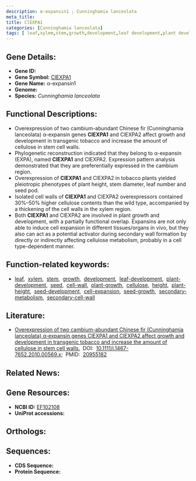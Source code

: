 ```yaml
---
description: α-expansin1 ; Cunninghamia lanceolata
meta_title:
title: ClEXPA1
categories: [Cunninghamia lanceolata]
tags: [ leaf,xylem,stem,growth,development,leaf development,plant development,seed,cell wall,plant growth,cellulose,height,plant height,seed development,cell expansion,seed growth,secondary metabolism,secondary cell wall ]
---
```


## Gene Details:
- **Gene ID:** []()
- **Gene Symbol:** <u>ClEXPA1</u>
- **Gene Name:** α-expansin1
- **Genome:** []()
- **Species:** *Cunninghamia lanceolata*

## Functional Descriptions:
   - Overexpression of two cambium-abundant Chinese fir (Cunninghamia lanceolata) α-expansin genes **ClEXPA1** and ClEXPA2 affect growth and development in transgenic tobacco and increase the amount of cellulose in stem cell walls.
   - Phylogenetic reconstruction indicated that they belong to α-expansin (EXPA), named **ClEXPA1** and ClEXPA2. Expression pattern analysis demonstrated that they are preferentially expressed in the cambium region.
   - Overexpression of **ClEXPA1** and ClEXPA2 in tobacco plants yielded pleiotropic phenotypes of plant height, stem diameter, leaf number and seed pod.
   - Isolated cell walls of **ClEXPA1** and ClEXPA2 overexpressors contained 30%–50% higher cellulose contents than the wild type, accompanied by a thickening of the cell walls in the xylem region. 
   - Both **ClEXPA1** and ClEXPA2 are involved in plant growth and development, with a partially functional overlap. Expansins are not only able to induce cell expansion in different tissues/organs in vivo, but they also can act as a potential activator during secondary wall formation by directly or indirectly affecting cellulose metabolism, probably in a cell type-dependent manner.

## Function-related keywords:
   - [leaf](/tags/leaf/),&nbsp;&nbsp;[xylem](/tags/xylem/),&nbsp;&nbsp;[stem](/tags/stem/),&nbsp;&nbsp;[growth](/tags/growth/),&nbsp;&nbsp;[development](/tags/development/),&nbsp;&nbsp;[leaf-development](/tags/leaf-development/),&nbsp;&nbsp;[plant-development](/tags/plant-development/),&nbsp;&nbsp;[seed](/tags/seed/),&nbsp;&nbsp;[cell-wall](/tags/cell-wall/),&nbsp;&nbsp;[plant-growth](/tags/plant-growth/),&nbsp;&nbsp;[cellulose](/tags/cellulose/),&nbsp;&nbsp;[height](/tags/height/),&nbsp;&nbsp;[plant-height](/tags/plant-height/),&nbsp;&nbsp;[seed-development](/tags/seed-development/),&nbsp;&nbsp;[cell-expansion](/tags/cell-expansion/),&nbsp;&nbsp;[seed-growth](/tags/seed-growth/),&nbsp;&nbsp;[secondary-metabolism](/tags/secondary-metabolism/),&nbsp;&nbsp;[secondary-cell-wall](/tags/secondary-cell-wall/)

## Literature:
   - [Overexpression of two cambium-abundant Chinese fir (Cunninghamia lanceolata) α-expansin genes ClEXPA1 and ClEXPA2 affect growth and development in transgenic tobacco and increase the amount of cellulose in stem cell walls.](https://doi.org/10.1111/j.1467-7652.2010.00569.x)&nbsp;&nbsp;DOI:&nbsp;&nbsp;[10.1111/j.1467-7652.2010.00569.x](https://doi.org/10.1111/j.1467-7652.2010.00569.x);&nbsp;&nbsp;PMID:&nbsp;&nbsp;[20955182](https://pubmed.ncbi.nlm.nih.gov/20955182/)

## Related News:

## Gene Resources:
- **NCBI ID:**  [EF102108](https://www.ncbi.nlm.nih.gov/gene/?term=EF102108)
- **UniProt accessions:**  [](https://www.uniprot.org/uniprotkb//entry)

## Orthologs:

## Sequences:
- **CDS Sequence:**
- **Protein Sequence:**
